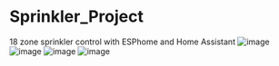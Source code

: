 # Sprinkler_Project
18 zone sprinkler control with ESPhome and Home Assistant
![image](https://github.com/roberttucci/Sprinkler_Project/assets/88236450/44843f6d-1542-4804-8228-660d51de9b4e)
![image](https://github.com/roberttucci/Sprinkler_Project/assets/88236450/1ae4e32f-6408-4b35-8dd9-6ccd52a696bb)
![image](https://github.com/roberttucci/Sprinkler_Project/assets/88236450/36bca335-26cc-458b-bc28-b64e4d9f089e)
![image](https://github.com/roberttucci/Sprinkler_Project/assets/88236450/5dade8fe-2c28-4984-81e5-f89366f4b562)
